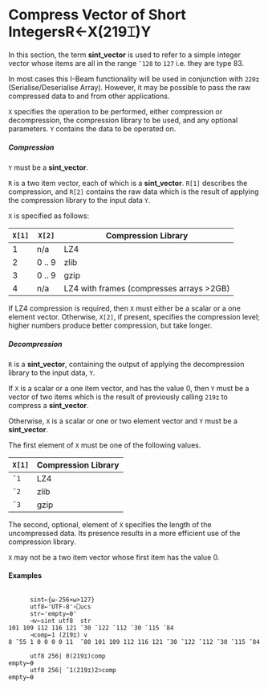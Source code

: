 




<h1 class="heading"><span class="name">Compress Vector of Short Integers</span><span class="command">R←X(219⌶)Y</span></h1>

In this section, the term **sint_vector** is used to refer to a simple integer vector whose items are all in the range `¯128` to `127` i.e. they are type 83.


In most cases this I-Beam functionality will be used in conjunction with `220⌶` (Serialise/Deserialise Array). However, it may be possible to pass the raw compressed data to and from other applications.


`X` specifies the operation to be performed, either compression or decompression, the compression library to be used, and any  optional parameters. `Y` contains the data to be operated on.


##### Compression


`Y` must be a **sint_vector**.


`R` is a two item vector, each of which is a **sint_vector**. `R[1]` describes the compression, and `R[2]` contains the raw data which is the result of applying the compression library to the input data `Y`.



`X` is specified as follows:


| `X[1]` | `X[2]` | Compression Library |
| --- | --- | ---  |
| 1 | n/a | LZ4 |
| 2 | 0 .. 9 | zlib |
| 3 | 0 .. 9 | gzip |
| 4 | n/a | LZ4 with frames (compresses arrays >2GB) |



If LZ4 compression is required, then `X` must either be a scalar or a one element vector. Otherwise, `X[2]`, if present, specifies the compression level; higher numbers produce better compression, but take longer.

##### Decompression


`R` is a **sint_vector**, containing the output of applying the decompression library to the input data, `Y`.


If `X` is a scalar or a one item vector, and has the value 0, then `Y` must be a vector of two items which is the result of previously calling `219⌶` to compress a **sint_vector**.


Otherwise, `X` is a scalar or one or two element vector and `Y` must be a **sint_vector**.



The first element of `X` must be one of the following values.


| `X[1]` | Compression Library |
| --- | ---  |
| `¯1` | LZ4 |
| `¯2` | zlib |
| `¯3` | gzip |



The second, optional, element of `X` specifies the length of the uncompressed data. Its presence results in a more efficient use of the compression library.


`X` may not be a two item vector whose first item has the value 0.

#### Examples
```apl

      sint←{⍵-256×⍵>127}
      utf8←'UTF-8'∘⎕ucs
      str←'empty←⍬'
      ⊣v←sint utf8  str
101 109 112 116 121 ¯30 ¯122 ¯112 ¯30 ¯115 ¯84			
      ⊣comp←1 (219⌶) v
8 ¯55 1 0 0 0 0 11  ¯80 101 109 112 116 121 ¯30 ¯122 ¯112 ¯30 ¯115 ¯84			
      
      utf8 256| 0(219⌶)comp
empty←⍬
      utf8 256| ¯1(219⌶)2⊃comp
empty←⍬					  
```


